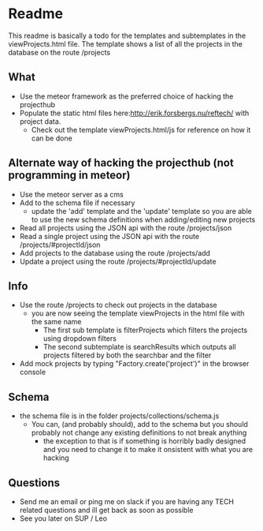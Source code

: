 # Readme
This readme is basically a todo for the templates and subtemplates in the viewProjects.html file.
The template shows a list of all the projects in the database on the route /projects


## What
- Use the meteor framework as the preferred choice of hacking the projecthub
- Populate the static html files here:http://erik.forsbergs.nu/reftech/ with project data.
    - Check out the template viewProjects.html/js for reference on how it can be done

## Alternate way of hacking the projecthub (not programming in meteor)
- Use the meteor server as a cms 
- Add to the schema file if necessary
    - update the 'add' template and the 'update' template so you are able to use the new schema definitions when adding/editing new projects
- Read all projects using the JSON api with the route /projects/json
- Read a single project using the JSON api with the route /projects/#projectId/json
- Add projects to the database using the route /projects/add
- Update a project using the route /projects/#projectId/update

## Info
- Use the route /projects to check out projects in the database
    - you are now seeing the template viewProjects in the html file with the same name
        - The first sub template is filterProjects which filters the projects using dropdown filters
        - The second subtemplate is searchResults which outputs all projects filtered by both the searchbar and the filter
- Add mock projects by typing "Factory.create('project')" in the browser console

## Schema
- the schema file is in the folder projects/collections/schema.js
    - You can, (and probably should), add to the schema but you should probably not change any existing definitions to not break anything
        - the exception to that is if something is horribly badly designed and you need to change it to make it onsistent with what you are hacking

## Questions
- Send me an email or ping me on slack if you are having any TECH related questions and ill get back as soon as possible
- See you later on SUP / Leo